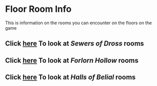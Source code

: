 # Floor Room Info
This is information on the rooms you can encounter on the floors on the game

## Click [here](https://github.com/MattDeDuck/Balance-of-Bum-bo/blob/main/Floor%20Data/SewersOfDross.md) To look at _Sewers of Dross_ rooms


## Click [here](https://github.com/MattDeDuck/Balance-of-Bum-bo/blob/main/Floor%20Data/ForlornHollow.md) To look at _Forlorn Hollow_ rooms


## Click [here](https://github.com/MattDeDuck/Balance-of-Bum-bo/blob/main/Floor%20Data/HallsOfBelial.md) To look at _Halls of Belial_ rooms

